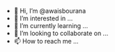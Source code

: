 - 👋 Hi, I’m @awaisbourana
- 👀 I’m interested in ...
- 🌱 I’m currently learning ...
- 💞️ I’m looking to collaborate on ...
- 📫 How to reach me ...

<!---
awaisbourana/awaisbourana is a ✨ special ✨ repository because its `README.md` (this file) appears on your GitHub profile.
You can click the Preview link to take a look at your changes.
--->
